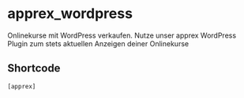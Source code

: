 # apprex_wordpress
Onlinekurse mit WordPress verkaufen. Nutze unser apprex WordPress Plugin zum stets aktuellen Anzeigen deiner Onlinekurse

## Shortcode
```
[apprex]
```

